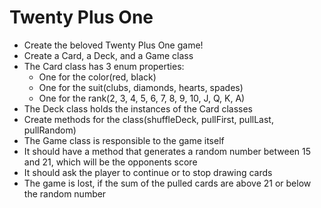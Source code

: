 # Twenty Plus One
 - Create the beloved Twenty Plus One game!
 - Create a Card, a Deck, and a Game class
 - The Card class has 3 enum properties:
   - One for the color(red, black)
   - One for the suit(clubs, diamonds, hearts, spades)
   - One for the rank(2, 3, 4, 5, 6, 7, 8, 9, 10, J, Q, K, A)
 - The Deck class holds the instances of the Card classes
 - Create methods for the class(shuffleDeck, pullFirst, pullLast, pullRandom)
 - The Game class is responsible to the game itself
 - It should have a method that generates a random number between 15 and 21, which will be the opponents score
 - It should ask the player to continue or to stop drawing cards
 - The game is lost, if the sum of the pulled cards are above 21 or below the random number